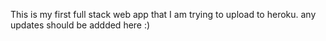 This is my first full stack web app that I am trying to upload to heroku. any updates should be addded here :)
